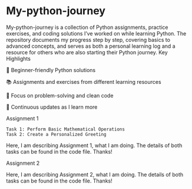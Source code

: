 # My-python-journey
My-python-journey is a collection of Python assignments, practice exercises, and coding solutions I’ve worked on while learning Python. The repository documents my progress step by step, covering basics to advanced concepts, and serves as both a personal learning log and a resource for others who are also starting their Python journey.
Key Highlights

🐍 Beginner-friendly Python solutions

📚 Assignments and exercises from different learning resources

🔎 Focus on problem-solving and clean code

🚀 Continuous updates as I learn more

Assignment 1

    Task 1: Perform Basic Mathematical Operations
    Task 2: Create a Personalized Greeting
  
Here, I am describing Assignment 1, what I am doing.
The details of both tasks can be found in the code file.
Thanks!

Assignment 2
    
Here, I am describing Assignment 2, what I am doing.
The details of both tasks can be found in the code file.
Thanks!
